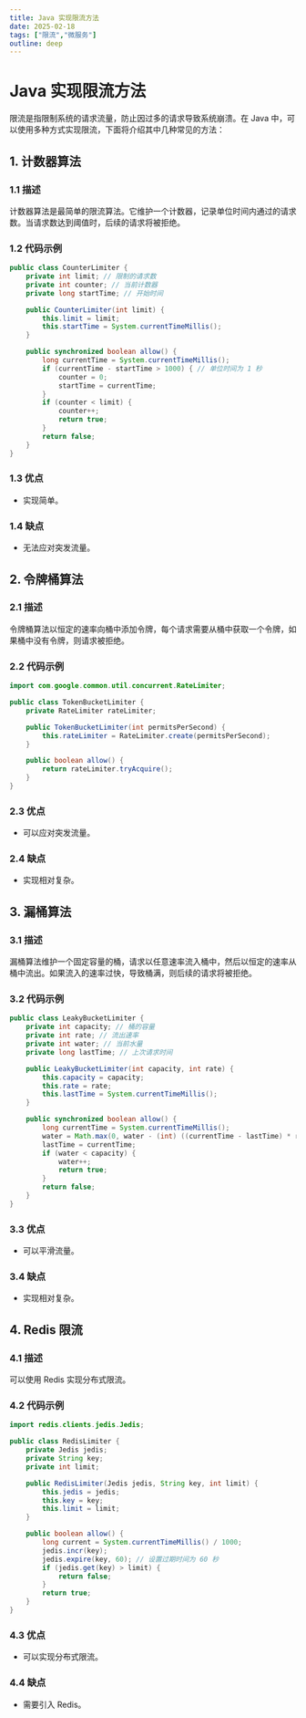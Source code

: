 ```yaml
---
title: Java 实现限流方法
date: 2025-02-18
tags: ["限流","微服务"]
outline: deep
---
```

# Java 实现限流方法

<PostMeta />

限流是指限制系统的请求流量，防止因过多的请求导致系统崩溃。在 Java 中，可以使用多种方式实现限流，下面将介绍其中几种常见的方法：

## 1. 计数器算法

### 1.1 描述

计数器算法是最简单的限流算法。它维护一个计数器，记录单位时间内通过的请求数。当请求数达到阈值时，后续的请求将被拒绝。

### 1.2 代码示例

```java
public class CounterLimiter {
    private int limit; // 限制的请求数
    private int counter; // 当前计数器
    private long startTime; // 开始时间

    public CounterLimiter(int limit) {
        this.limit = limit;
        this.startTime = System.currentTimeMillis();
    }

    public synchronized boolean allow() {
        long currentTime = System.currentTimeMillis();
        if (currentTime - startTime > 1000) { // 单位时间为 1 秒
            counter = 0;
            startTime = currentTime;
        }
        if (counter < limit) {
            counter++;
            return true;
        }
        return false;
    }
}
```

### 1.3 优点

* 实现简单。

### 1.4 缺点

* 无法应对突发流量。

## 2. 令牌桶算法

### 2.1 描述

令牌桶算法以恒定的速率向桶中添加令牌，每个请求需要从桶中获取一个令牌，如果桶中没有令牌，则请求被拒绝。

### 2.2 代码示例

```java
import com.google.common.util.concurrent.RateLimiter;

public class TokenBucketLimiter {
    private RateLimiter rateLimiter;

    public TokenBucketLimiter(int permitsPerSecond) {
        this.rateLimiter = RateLimiter.create(permitsPerSecond);
    }

    public boolean allow() {
        return rateLimiter.tryAcquire();
    }
}
```

### 2.3 优点

* 可以应对突发流量。

### 2.4 缺点

* 实现相对复杂。

## 3. 漏桶算法

### 3.1 描述

漏桶算法维护一个固定容量的桶，请求以任意速率流入桶中，然后以恒定的速率从桶中流出。如果流入的速率过快，导致桶满，则后续的请求将被拒绝。

### 3.2 代码示例

```java
public class LeakyBucketLimiter {
    private int capacity; // 桶的容量
    private int rate; // 流出速率
    private int water; // 当前水量
    private long lastTime; // 上次请求时间

    public LeakyBucketLimiter(int capacity, int rate) {
        this.capacity = capacity;
        this.rate = rate;
        this.lastTime = System.currentTimeMillis();
    }

    public synchronized boolean allow() {
        long currentTime = System.currentTimeMillis();
        water = Math.max(0, water - (int) ((currentTime - lastTime) * rate / 1000)); // 计算剩余水量
        lastTime = currentTime;
        if (water < capacity) {
            water++;
            return true;
        }
        return false;
    }
}
```

### 3.3 优点

* 可以平滑流量。

### 3.4 缺点

* 实现相对复杂。

## 4. Redis 限流

### 4.1 描述

可以使用 Redis 实现分布式限流。

### 4.2 代码示例

```java
import redis.clients.jedis.Jedis;

public class RedisLimiter {
    private Jedis jedis;
    private String key;
    private int limit;

    public RedisLimiter(Jedis jedis, String key, int limit) {
        this.jedis = jedis;
        this.key = key;
        this.limit = limit;
    }

    public boolean allow() {
        long current = System.currentTimeMillis() / 1000;
        jedis.incr(key);
        jedis.expire(key, 60); // 设置过期时间为 60 秒
        if (jedis.get(key) > limit) {
            return false;
        }
        return true;
    }
}
```

### 4.3 优点

* 可以实现分布式限流。

### 4.4 缺点

* 需要引入 Redis。


<PostNav />
